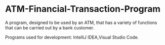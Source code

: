 # ATM-Financial-Transaction-Program

A program, designed to be used by an ATM, that has a variety of functions that can be carried out by a bank customer.

Programs used for development: IntelliJ IDEA,Visual Studio Code.
